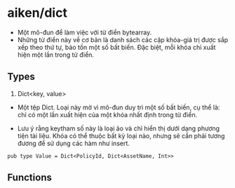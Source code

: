 # aiken/dict

- Một mô-đun để làm việc với từ điển bytearray.
- Những từ điển này về cơ bản là danh sách các cặp khóa-giá trị được sắp xếp theo thứ tự, bảo tồn một số bất biến. Đặc biệt, mỗi khóa chỉ xuất hiện một lần trong từ điển.

## Types

1. Dict<key, value>

- Một tệp Dict. Loại này mờ vì mô-đun duy trì một số bất biến, cụ thể là: chỉ có một lần xuất hiện của một khóa nhất định trong từ điển.

- Lưu ý rằng keytham số này là loại ảo và chỉ hiển thị dưới dạng phương tiện tài liệu. Khóa có thể thuộc bất kỳ loại nào, nhưng sẽ cần phải tương đương để sử dụng các hàm như insert.

```aiken
pub type Value = Dict<PolicyId, Dict<AssetName, Int>>
```

## Functions